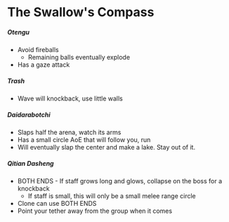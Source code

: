 # The Swallow's Compass

##### Otengu

- Avoid fireballs
  - Remaining balls eventually explode
- Has a gaze attack

##### Trash

- Wave will knockback, use little walls

##### Daidarabotchi

- Slaps half the arena, watch its arms
- Has a small circle AoE that will follow you, run
- Will eventually slap the center and make a lake. Stay out of it.

##### Qitian Dasheng

- BOTH ENDS - If staff grows long and glows, collapse on the boss for a knockback
  - If staff is small, this will only be a small melee range circle
- Clone can use BOTH ENDS
- Point your tether away from the group when it comes
